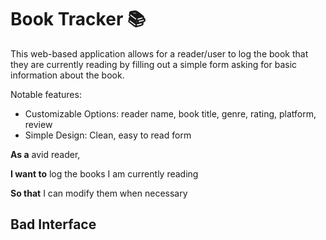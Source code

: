 # Book Tracker 📚

This web-based application allows for a reader/user to log the book that they are currently reading by filling out a simple form asking for basic information about the book. 

Notable features: 
- Customizable Options: reader name, book title, genre, rating, platform, review
- Simple Design: Clean, easy to read form

**As a** avid reader,

**I want to** log the books I am currently reading

**So that** I can modify them when necessary

## Bad Interface


